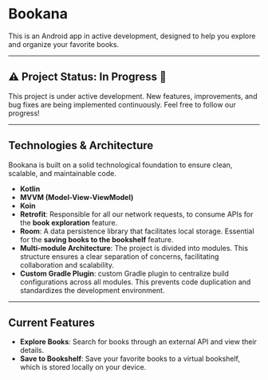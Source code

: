 # Bookana

This is an Android app in active development, designed to help you explore and organize your favorite books.

---

## ⚠️ Project Status: In Progress 🔨

This project is under active development. New features, improvements, and bug fixes are being implemented continuously. Feel free to follow our progress!

---

## Technologies & Architecture

Bookana is built on a solid technological foundation to ensure clean, scalable, and maintainable code.

* **Kotlin**
* **MVVM (Model-View-ViewModel)**
* **Koin**
* **Retrofit**: Responsible for all our network requests, to consume APIs for the **book exploration** feature.
* **Room**: A data persistence library that facilitates local storage. Essential for the **saving books to the bookshelf** feature.
* **Multi-module Architecture**: The project is divided into modules. This structure ensures a clear separation of concerns, facilitating collaboration and scalability.
* **Custom Gradle Plugin**: custom Gradle plugin to centralize build configurations across all modules. This prevents code duplication and standardizes the development environment.

---

## Current Features

* **Explore Books**: Search for books through an external API and view their details.
* **Save to Bookshelf**: Save your favorite books to a virtual bookshelf, which is stored locally on your device.
